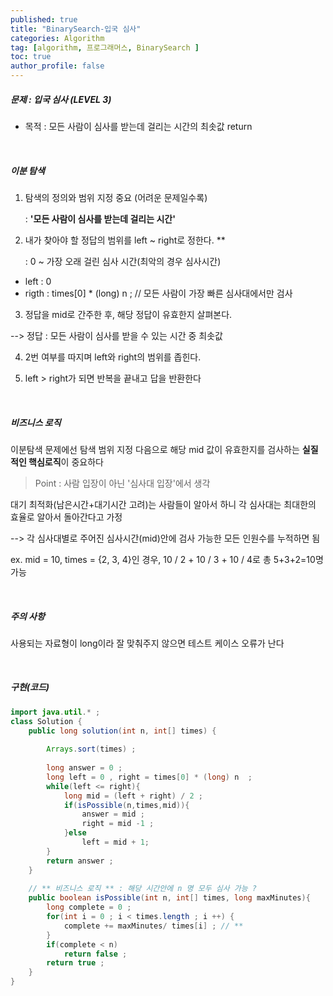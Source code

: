 ```yaml
---
published: true
title: "BinarySearch-입국 심사" 
categories: Algorithm 
tag: [algorithm, 프로그래머스, BinarySearch ] 
toc: true
author_profile: false 
---
```




##### 문제 : 입국 심사 (LEVEL 3)

* 목적 : 모든 사람이 심사를 받는데 걸리는 시간의 최솟값 return  

<br> 



##### 이분 탐색 

1. 탐색의 정의와 범위 지정 중요 (어려운 문제일수록) 

   : **'모든 사람이 심사를 받는데 걸리는 시간'**

2. 내가 찾아야 할 정답의 범위를 left ~ right로 정한다. ** 

   : 0 ~ 가장 오래 걸린 심사 시간(최악의 경우 심사시간)

  * left : 0 
  * rigth : times[0] * (long) n  ; // 모든 사람이 가장 빠른 심사대에서만 검사  

3. 정답을 mid로 간주한 후, 해당 정답이 유효한지 살펴본다.

--> 정답 : 모든 사람이 심사를 받을 수 있는 시간 중 최솟값 

4. 2번 여부를 따지며 left와 right의 범위를 좁힌다.

5. left > right가 되면 반복을 끝내고 답을 반환한다

<br> 



##### 비즈니스 로직 

이분탐색 문제에선 탐색 범위 지정 다음으로 해당 mid 값이 유효한지를 검사하는 **실질적인 핵심로직**이 중요하다

> Point : 사람 입장이 아닌 '심사대 입장'에서 생각

대기 최적화(남은시간+대기시간 고려)는 사람들이 알아서 하니 각 심사대는 최대한의 효율로 알아서 돌아간다고 가정 

--> 각 심사대별로 주어진 심사시간(mid)안에 검사 가능한 모든 인원수를 누적하면 됨 

 ex. mid = 10, times = {2, 3, 4}인 경우,  10 / 2 + 10 / 3 + 10 / 4로 총 5+3+2=10명 가능

<br> 

##### 주의 사항 

사용되는 자료형이 long이라 잘 맞춰주지 않으면 테스트 케이스 오류가 난다 

<br>



##### 구현(코드)

```java
import java.util.* ; 
class Solution {
    public long solution(int n, int[] times) {
        
        Arrays.sort(times) ; 
       
        long answer = 0 ; 
        long left = 0 , right = times[0] * (long) n  ; 
        while(left <= right){
            long mid = (left + right) / 2 ;             
            if(isPossible(n,times,mid)){
                answer = mid ; 
                right = mid -1 ; 
            }else
                left = mid + 1; 
        }
        return answer ; 
    }
    
    // ** 비즈니스 로직 ** : 해당 시간안에 n 명 모두 심사 가능 ? 
    public boolean isPossible(int n, int[] times, long maxMinutes){
        long complete = 0 ; 
        for(int i = 0 ; i < times.length ; i ++) {
			complete += maxMinutes/ times[i] ; // ** 
		}
        if(complete < n)
            return false ;
        return true ; 
    }
}
```

